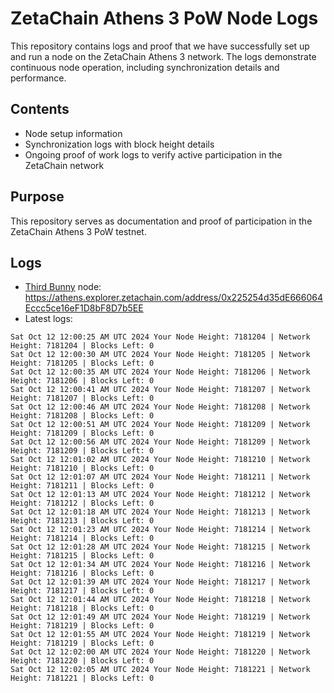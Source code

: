 # ZetaChain Athens 3 PoW Node Logs
This repository contains logs and proof that we have successfully set up and run a node on the ZetaChain Athens 3 network. The logs demonstrate continuous node operation, including synchronization details and performance.

## Contents
- Node setup information
- Synchronization logs with block height details
- Ongoing proof of work logs to verify active participation in the ZetaChain network

## Purpose
This repository serves as documentation and proof of participation in the ZetaChain Athens 3 PoW testnet.

## Logs

- [Third Bunny](https://thirdbunny.xyz/) node: https://athens.explorer.zetachain.com/address/0x225254d35dE666064Eccc5ce16eF1D8bF8D7b5EE
- Latest logs:
```
Sat Oct 12 12:00:25 AM UTC 2024 Your Node Height: 7181204 | Network Height: 7181204 | Blocks Left: 0
Sat Oct 12 12:00:30 AM UTC 2024 Your Node Height: 7181205 | Network Height: 7181205 | Blocks Left: 0
Sat Oct 12 12:00:35 AM UTC 2024 Your Node Height: 7181206 | Network Height: 7181206 | Blocks Left: 0
Sat Oct 12 12:00:41 AM UTC 2024 Your Node Height: 7181207 | Network Height: 7181207 | Blocks Left: 0
Sat Oct 12 12:00:46 AM UTC 2024 Your Node Height: 7181208 | Network Height: 7181208 | Blocks Left: 0
Sat Oct 12 12:00:51 AM UTC 2024 Your Node Height: 7181209 | Network Height: 7181209 | Blocks Left: 0
Sat Oct 12 12:00:56 AM UTC 2024 Your Node Height: 7181209 | Network Height: 7181209 | Blocks Left: 0
Sat Oct 12 12:01:02 AM UTC 2024 Your Node Height: 7181210 | Network Height: 7181210 | Blocks Left: 0
Sat Oct 12 12:01:07 AM UTC 2024 Your Node Height: 7181211 | Network Height: 7181211 | Blocks Left: 0
Sat Oct 12 12:01:13 AM UTC 2024 Your Node Height: 7181212 | Network Height: 7181212 | Blocks Left: 0
Sat Oct 12 12:01:18 AM UTC 2024 Your Node Height: 7181213 | Network Height: 7181213 | Blocks Left: 0
Sat Oct 12 12:01:23 AM UTC 2024 Your Node Height: 7181214 | Network Height: 7181214 | Blocks Left: 0
Sat Oct 12 12:01:28 AM UTC 2024 Your Node Height: 7181215 | Network Height: 7181215 | Blocks Left: 0
Sat Oct 12 12:01:34 AM UTC 2024 Your Node Height: 7181216 | Network Height: 7181216 | Blocks Left: 0
Sat Oct 12 12:01:39 AM UTC 2024 Your Node Height: 7181217 | Network Height: 7181217 | Blocks Left: 0
Sat Oct 12 12:01:44 AM UTC 2024 Your Node Height: 7181218 | Network Height: 7181218 | Blocks Left: 0
Sat Oct 12 12:01:49 AM UTC 2024 Your Node Height: 7181219 | Network Height: 7181219 | Blocks Left: 0
Sat Oct 12 12:01:55 AM UTC 2024 Your Node Height: 7181219 | Network Height: 7181219 | Blocks Left: 0
Sat Oct 12 12:02:00 AM UTC 2024 Your Node Height: 7181220 | Network Height: 7181220 | Blocks Left: 0
Sat Oct 12 12:02:05 AM UTC 2024 Your Node Height: 7181221 | Network Height: 7181221 | Blocks Left: 0
```
